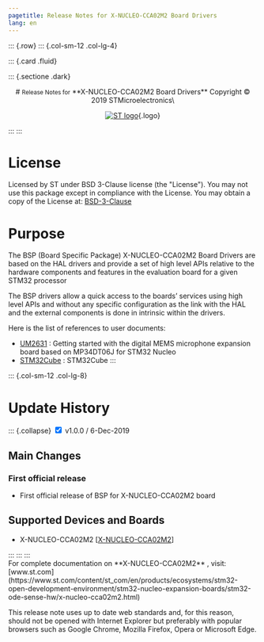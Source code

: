 ```yaml
---
pagetitle: Release Notes for X-NUCLEO-CCA02M2 Board Drivers 
lang: en
---
```


::: {.row}
::: {.col-sm-12 .col-lg-4}

::: {.card .fluid}

::: {.sectione .dark}
<center>
# <small>Release Notes for</small> **X-NUCLEO-CCA02M2 Board Drivers**
Copyright &copy; 2019  STMicroelectronics\
    
[![ST logo](../../../_htmresc/st_logo.png)](https://www.st.com){.logo}
</center>
:::
:::

# License

Licensed by ST under BSD 3-Clause license (the "License"). You may not use this package except in compliance with the License. You may obtain a copy of the License at: [BSD-3-Clause](https://opensource.org/licenses/BSD-3-Clause)

# Purpose

The BSP (Board Specific Package) X-NUCLEO-CCA02M2 Board Drivers are based on the HAL drivers and provide a set of high level APIs relative to the hardware components and features in the evaluation board for a given STM32 processor

The BSP drivers allow a quick access to the boards’ services using high level APIs and without any specific configuration as the link with the HAL and the external components is done in intrinsic within the drivers. 

Here is the list of references to user documents:

- [UM2631](https://www.st.com/resource/en/user_manual/dm00651021.pdf) : Getting started with the digital MEMS microphone expansion board based on MP34DT06J for STM32 Nucleo
- [STM32Cube](http://www.st.com/stm32cube) : STM32Cube
:::

::: {.col-sm-12 .col-lg-8}
# Update History

::: {.collapse}
<input type="checkbox" id="collapse-section3" checked aria-hidden="true">
<label for="collapse-section3" aria-hidden="true">v1.0.0 / 6-Dec-2019</label>
<div>

## Main Changes

### First official release

- First official release of BSP for X-NUCLEO-CCA02M2 board

## Supported Devices and Boards

- X-NUCLEO-CCA02M2 \[[X-NUCLEO-CCA02M2](https://www.st.com/content/st_com/en/products/ecosystems/stm32-open-development-environment/stm32-nucleo-expansion-boards/stm32-ode-sense-hw/x-nucleo-cca02m2.html)\]

</div>
:::
:::
:::

<footer class="sticky">
For complete documentation on **X-NUCLEO-CCA02M2** ,
visit: [www.st.com](https://www.st.com/content/st_com/en/products/ecosystems/stm32-open-development-environment/stm32-nucleo-expansion-boards/stm32-ode-sense-hw/x-nucleo-cca02m2.html)

This release note uses up to date web standards and, for this reason, should not
be opened with Internet Explorer but preferably with popular browsers such as
Google Chrome, Mozilla Firefox, Opera or Microsoft Edge.
</footer>
